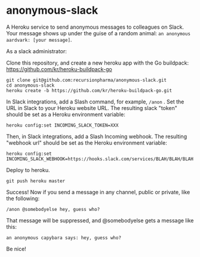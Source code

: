 # anonymous-slack
A Heroku service to send anonymous messages to colleagues on Slack. Your message shows up under the guise of a random animal: `an anonymous aardvark: [your message]`.

As a slack administrator:

Clone this repository, and create a new heroku app with the Go buildpack: https://github.com/kr/heroku-buildpack-go

    git clone git@github.com:recursionpharma/anonymous-slack.git
    cd anonymous-slack
    heroku create -b https://github.com/kr/heroku-buildpack-go.git
    
In Slack integrations, add a Slash command, for example, `/anon` . Set the URL in Slack to your Heroku website URL. The resulting slack "token" should be set as a Heroku environment variable:

    heroku config:set INCOMING_SLACK_TOKEN=XXX

Then, in Slack integrations, add a Slash Incoming webhook. The resulting "webhook url" should be set as the Heroku environment variable:

    heroku config:set INCOMING_SLACK_WEBHOOK=https://hooks.slack.com/services/BLAH/BLAH/BLAH

Deploy to heroku.

    git push heroku master

Success! Now if you send a message in any channel, public or private, like the following:

    /anon @somebodyelse hey, guess who?

That message will be suppressed, and @somebodyelse gets a message like this:

    an anonymous capybara says: hey, guess who?
    
Be nice!
